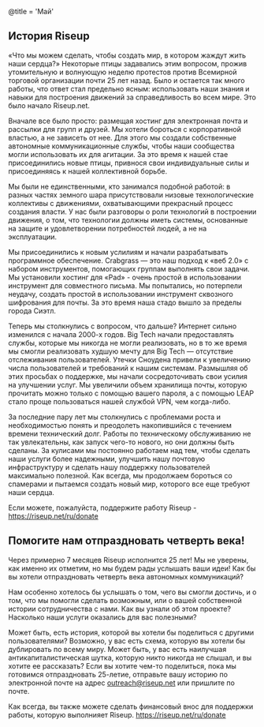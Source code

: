 @title = 'Май'


История Riseup
--------------

«Что мы можем сделать, чтобы создать мир, в котором жаждут жить наши сердца?» Некоторые птицы задавались этим вопросом, прожив утомительную и волнующую неделю протестов против Всемирной торговой организации почти 25 лет назад. Было и остается так много работы, что ответ стал предельно ясным: использовать наши знания и навыки для построения движений за справедливость во всем мире. Это было начало Riseup.net.

Вначале все было просто: размещая хостинг для электронная почта и рассылки для групп и друзей. Мы хотели бороться с корпоративной властью, а не зависеть от нее. Для этого мы создали собственные автономные коммуникационные службы, чтобы наши сообщества могли использовать их для агитации. За это время к нашей стае присоединились новые птицы, привнося свои индивидуальные силы и присоединяясь к нашей коллективной борьбе.

Мы были не единственными, кто занимался подобной работой: в разных частях земного шара присутствовали низовые технологические коллективы с движениями, охватывающими прекрасный процесс создания власти. У нас были разговоры о роли технологий в построении движения, о том, что технологии должны иметь системы, основанные на защите и удовлетворении потребностей людей, а не на эксплуатации.

Мы присоединились к новым услилиям и начали разрабатывать программное обеспечение. Crabgrass — это наш подход к «веб 2.0» с набором инструментов, помогающих группам выполнять свои задачи. Мы установили хостинг для «Pad» - очень простой в использовании инструмент для совместного письма. Мы попытались, но потерпели неудачу, создать простой в использовании инструмент сквозного шифрования для почты. За это время наша стадо вышло за пределы города Сиэтл.

Теперь мы столкнулись с вопросом, что дальше? Интернет сильно изменился с начала 2000-х годов. Big Tech начали предоставлять службы, которые мы никогда не могли реализовать, но в то же время мы смогли реализовать худшую мечту для Big Tech — отсутствие отслеживания пользователей. Утечки Сноудена привели к увеличению числа пользователей и требований к нашим системам. Размышляя об этих просьбах о поддержке, мы начали сосредоточивать свои усилия на улучшении услуг. Мы увеличили объем хранилища почты, которую прочитать можно только с помощью вашего пароля, а с помощью LEAP стало проще пользоваться нашей службой VPN, чем когда-либо.

За последние пару лет мы столкнулись с проблемами роста и необходимостью понять и преодолеть накопившийся с течением времени технический долг. Работы по техническому обслуживанию не так увлекательны, как запуск чего-то нового, но они должны быть сделаны. За кулисами мы постоянно работаем над тем, чтобы сделать наши услуги более надежными, улучшить нашу почтовую инфраструктуру и сделать нашу поддержку пользователей максимально полезной. Как всегда, мы продолжаем бороться со спамерами и пытаемся создать новый мир, которого все еще требуют наши сердца.

Если можете, пожалуйста, поддержите работу Riseup - https://riseup.net/ru/donate


Помогите нам отпраздновать четверть века!
-----------------------------------------

Через примерно 7 месяцев Riseup исполнится 25 лет! Мы не уверены, как именно их отметим, но мы будем рады услышать ваши идеи! Как бы вы хотели отпраздновать четверть века автономных коммуникаций?

Нам особенно хотелось бы услышать о том, чего вы смогли достичь, и о том, что мы помогли сделать возможным, или о вашей собственной истории сотрудничества с нами. Как вы узнали об этом проекте? Насколько наши услуги оказались для вас полезными?

Может быть, есть история, которой вы хотели бы поделиться с другими пользователями? Возможно, у вас есть схема, которую вы хотели бы дублировать по всему миру. Может быть, у вас есть наилучшая антикапиталистическая шутка, которую никто никогда не слышал, и вы хотите ее рассказать? Если вы хотите чем-то поделиться, пока мы готовимся отпраздновать 25-летие, отправьте вашу историю по электронной почте на адрес outreach@riseup.net или пришлите по почте.

Как всегда, вы также можете сделать финансовый внос для поддержки работы, которую выполнияет Riseup. https://riseup.net/ru/donate
